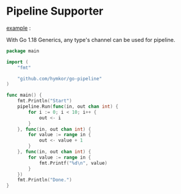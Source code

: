 Pipeline Supporter
==================

[example](./example/example.go) :

With Go 1.18 Generics, any type's channel can be used for pipeline.

```go
package main

import (
    "fmt"

    "github.com/hymkor/go-pipeline"
)

func main() {
    fmt.Println("Start")
    pipeline.Run(func(in, out chan int) {
        for i := 0; i < 10; i++ {
            out <- i
        }
    }, func(in, out chan int) {
        for value := range in {
            out <- value + 1
        }
    }, func(in, out chan int) {
        for value := range in {
            fmt.Printf("%d\n", value)
        }
    })
    fmt.Println("Done.")
}
```
